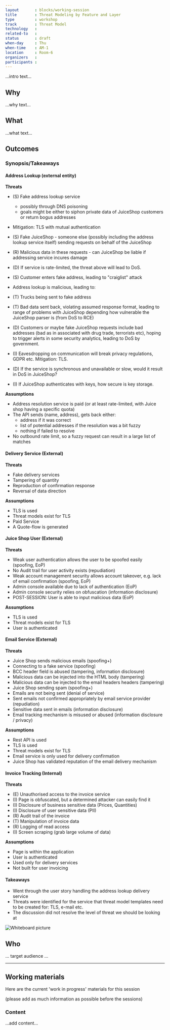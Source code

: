 ```yaml
---
layout       : blocks/working-session
title        : Threat Modeling by Feature and Layer
type         : workshop
track        : Threat Model
technology   :
related-to   :
status       : draft
when-day     : Thu
when-time    : AM-1
location     : Room-6
organizers   :
participants :
---
```


...intro text...

## Why

...why text...

## What

...what text...

## Outcomes

### Synopsis/Takeaways

#### Address Lookup (external entity)

**Threats**

- (S) Fake address lookup service
    - possibly through DNS poisoning
    - goals might be either to siphon private data of JuiceShop customers or return bogus addresses
 - Mitigation: TLS with mutual authentication
    
- (S) Fake JuiceShop - someone else (possibly including the address lookup service itself) sending requests on behalf of the JuiceShop
- (R) Malicious data in these requests - can JuiceShop be liable if addressing service incures damage
    
- (D) If service is rate-limited, the threat above will lead to DoS.

- (S) Customer enters fake address, leading to "craiglist" attack

- Address lookup is malicious, leading to:

- (T) Trucks being sent to fake address
- (T) Bad data sent back, violating assumed response format, leading to range of problems with JuiceShop depending how vulnerable the JuiceShop parser is (from DoS to RCE)

- (D) Customers or maybe fake JuiceShop requests include bad addresses (bad as in associated with drug trade, terrorists etc), hoping to trigger alerts in some security analytics, leading to DoS by government.

- (I) Eavesdropping on communication will break privacy regulations, GDPR etc.
    Mitigation: TLS.

- (D) If the service is synchronous and unavailable or slow, would it result in DoS in JuiceShop?

- (I) If JuiceShop authenticates with keys, how secure is key storage.


**Assumptions**

- Address resolution service is paid (or at least rate-limited, with Juice shop having a specific quota)
- The API sends (name, address), gets back either:
  - address if it was correct
  - list of potential addresses if the resolution was a bit fuzzy
  - nothing if failed to resolve
- No outbound rate limit, so a fuzzy request can result in a large list of matches


#### Delivery Service (External)

**Threats**

- Fake delivery services
- Tampering of quantity
- Reproduction of confirmation response
- Reversal of data direction

**Assumptions**

- TLS is used
- Threat models exist for TLS
- Paid Service
- A Quote-flow is generated

#### Juice Shop User (External)

**Threats**

- Weak user authentication allows the user to be spoofed easily (spoofing, EoP)
- No Audit trail for user activity exists (repudiation)
- Weak account management security allows account takeover, e.g. lack of email confirmation (spoofing, EoP)
- Admin console available due to lack of authentication (EoP)
- Admin console security relies on obfuscation (information disclosure)
- POST-SESSION: User is able to input malicious data (EoP)

**Assumptions**

- TLS is used
- Threat models exist for TLS
- User is authenticated

#### Email Service (External)

**Threats**

- Juice Shop sends malicious emails (spoofing+)
- Connecting to a fake service (spoofing)
- BCC header field is abused (tampering, information disclosure)
- Malicious data can be injected into the HTML body (tampering)
- Malicious data can be injected to the email headers headers (tampering)
- Juice Shop sending spam (spoofing+)
- Emails are not being sent (denial of service)
- Sent emails not confirmed appropriately by email service provider (repudiation)
- Sensitive data sent in emails (information disclosure)
- Email tracking mechanism is misused or abused (information disclosure / privacy)

**Assumptions**

- Rest API is used
- TLS is used
- Threat models exist for TLS
- Email service is only used for delivery confirmation
- Juice Shop has validated reputation of the email delivery mechanism

#### Invoice Tracking (Internal)

**Threats**

- (E) Unauthorised access to the invoice service
- (I) Page is obfuscated, but a determined attacker can easily find it
- (I) Disclosure of business sensitive data (Prices, Quantities)
- (I) Disclosure of user sensitive data (PII)
- (R) Audit trail of the invoice
- (T) Manipulation of invoice data
- (R) Logging of read access
- (I) Screen scraping (grab large volume of data)

**Assumptions**

- Page is within the application
- User is authenticated
- Used only for delivery services
- Not built for user invoicing

#### Takeaways

- Went through the user story handling the address lookup delivery service
- Threats were identified for the service that threat model templates need to be created for: TLS, e-mail etc.
- The discussion did not resolve the level of threat we should be looking at

![Whiteboard picture](https://raw.githubusercontent.com/OWASP/owasp-summit-2017/master/Working-Sessions/Threat-Model/whiteboard-photos/By-Feature-and-Layer.jpg)

## Who

... target audience ...

---

## Working materials

Here are the current 'work in progress' materials for this session

(please add as much information as possible before the sessions)

### Content

...add content...
